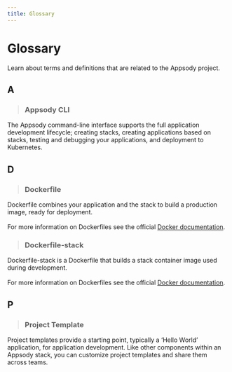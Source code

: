 ```yaml
---
title: Glossary
---
```


# Glossary
Learn about terms and definitions that are related to the Appsody project.

## A

>### Appsody CLI
The Appsody command-line interface supports the full application development lifecycle; creating stacks, creating applications based on stacks, testing and debugging your applications, and deployment to Kubernetes.  

## D

>### Dockerfile
Dockerfile combines your application and the stack to build a production image, ready for deployment.  
&thinsp;  
For more information on Dockerfiles see the official [Docker documentation](https://docs.docker.com/engine/reference/builder).

>### Dockerfile-stack
Dockerfile-stack is a Dockerfile that builds a stack container image used during development.  
&thinsp;  
For more information on Dockerfiles see the official [Docker documentation](https://docs.docker.com/engine/reference/builder).

## P

>### Project Template
Project templates provide a starting point, typically a ‘Hello World’ application, for application development. Like other components within an Appsody stack, you can customize project templates and share them across teams.